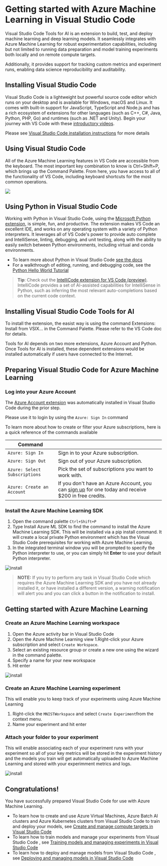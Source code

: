 # Getting started with Azure Machine Learning in Visual Studio Code
Visual Studio Code Tools for AI is an extension to build, test, and deploy machine learning and deep learning models. It seamlessly integrates with Azure Machine Learning for robust experimentation capabilities, including but not limited to running data preparation and model training experiments both locally and on remote compute targets.

Additionally, it provides support for tracking custom metrics and experiment runs, enabling data science reproducibility and auditability.

## Installing Visual Studio Code

Visual Studio Code is a lightweight but powerful source code editor which runs on your desktop and is available for Windows, macOS and Linux. It comes with built-in support for JavaScript, TypeScript and Node.js and has a rich ecosystem of extensions for other languages (such as C++, C#, Java, Python, PHP, Go) and runtimes (such as .NET and Unity). Begin your journey with VS Code with these [introductory videos](https://code.visualstudio.com/docs/introvideos/overview).

Please see [Visual Studio Code installation instructions](https://code.visualstudio.com/docs/setup/setup-overview) for more details

## Using Visual Studio Code
All of the Azure Machine Learning features in VS Code are accessible from the keyboard. The most important key combination to know is Ctrl+Shift+P, which brings up the Command Palette. From here, you have access to all of the functionality of VS Code, including keyboard shortcuts for the most common operations.

![](./media/commands.gif)

## Using Python in Visual Studio Code

Working with Python in Visual Studio Code, using the [Microsoft Python extension](https://marketplace.visualstudio.com/items?itemName=ms-python.python), is simple, fun, and productive. The extension makes VS Code an excellent IDE, and works on any operating system with a variety of Python interpreters. It leverages all of VS Code's power to provide auto complete and IntelliSense, linting, debugging, and unit testing, along with the ability to easily switch between Python environments, including virtual and conda environments.

- To learn more about Python in Visual Studio Code [see the docs](https://code.visualstudio.com/docs/languages/python)
- For a walkthrough of editing, running, and debugging code, see the [Python Hello World Tutorial](https://code.visualstudio.com/docs/languages/python/docs/python/python-tutorial)

> **Tip**: Check out the [IntelliCode extension for VS Code (preview)](https://go.microsoft.com/fwlink/?linkid=2006060). IntelliCode provides a set of AI-assisted capabilities for IntelliSense in Python, such as inferring the most relevant auto-completions based on the current code context.

## Installing Visual Studio Code Tools for AI
To install the extension, the easist way is using the command Extensions: Install from VSIX... in the Command Palette. Please refer to the VS Code doc for details.

Tools for AI depends on two more extensions, Azure Account and Python. Once Tools for AI is installed, these dependent extensions would be installed automatically if users have connected to the Internet.

## Preparing Visual Studio Code for Azure Machine Learning

### Log into your Azure Account
The [Azure Account extension](https://marketplace.visualstudio.com/items?itemName=ms-vscode.azure-account) was automatically installed in Visual Studio Code during the prior step. 

Please use it to login by using the `Azure: Sign In` command 

To learn more about how to create or filter your Azure subscriptions, here is a quick reference of the commands available 

| Command |  |
| --- |---|
| `Azure: Sign In`  | Sign in to your Azure subscription.
| `Azure: Sign Out` | Sign out of your Azure subscription.
| `Azure: Select Subscriptions` | Pick the set of subscriptions you want to work with. 
| `Azure: Create an Account`  | If you don't have an Azure Account, you can [sign up](https://azure.microsoft.com/en-us/free/?utm_source=campaign&utm_campaign=vscode-azure-account&mktingSource=vscode-azure-account) for one today and receive $200 in free credits.

### Install the Azure Machine Learning SDK

1. Open the command palette `Ctrl+Shift+P`
2. Type Install Azure ML SDK to find the command to install the Azure Machine Learning SDK. This will be installed via a pip install command. It will create a local private Python environment which has the Visual Studio Code prerequisites for working with Azure Machine Learning.
3. In the integrated terminal window you will be prompted to specify the Python interpreter to use, or you can simply hit **Enter** to use your default Python interpreter.

![install](./media/install.gif)

  > **NOTE:** If you try to perform any task in Visual Studio Code which requires the Azure Machine Learning SDK and you have not already installed it, or have installed a different version, a warning notification will alert you and you can click a button in the notification to install.

## Getting started with Azure Machine Learning

### Create an Azure Machine Learning workspace

1. Open the Azure activity bar in Visual Studio Code
1. Open the Azure Machine Learning view
1.Right-click your Azure subscription and select `Create Workspace`. 
1. Select an existing resource group or create a new one using the wizard in the command palette.
1. Specify a name for your new workspace
1. Hit enter

![install](./media/createworkspace.gif)

### Create an Azure Machine Learning experiment

This will enable you to keep track of your experiments using Azure Machine Learning

1. Right-click the `MNISTWorkspace` and select `Create Experiment`from the context menu.
1. Name your experiment and hit enter

### Attach your folder to your experiment

This will enable associating each of your experiment runs with your experiment so all of your key metrics will be stored in the experiment history and the models you train will get automatically uploaded to Azure Machine Learning and stored with your experimment metrics and logs.

![install](./media/attachfolder.gif)

## Congratulations!
You have successfully prepared Visual Studio Code for use with Azure Machine Learning.

- To learn how to create and use Azure Virtual Machines, Azure Batch AI clusters and Azure Kubernetes clusters from Visual Studio Code to train and deploy your models, see [Create and manage compute targets in Visual Studio Code](manage-compute-aml-vscode.md)
- To learn how to train models and manage your experiments from Visual Studio Code , see [Training models and managing experiments in Visual Studio Code](train-models-aml-vscode.md)
- To learn how to deploy and manage models from Visual Studio Code , see [Deploying and managing models in Visual Studio Code](deploy-models-aml-vscode.md)